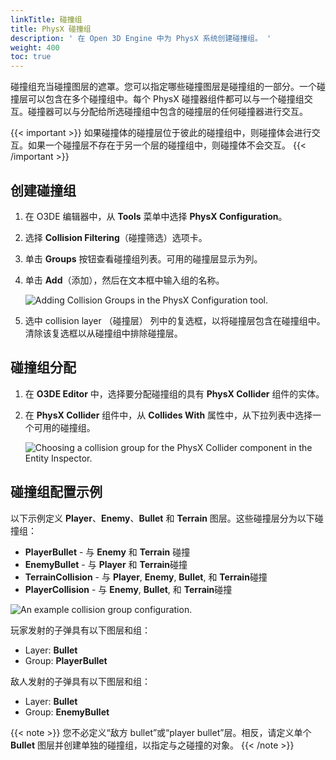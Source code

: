```yaml
---
linkTitle: 碰撞组
title: PhysX 碰撞组
description: ' 在 Open 3D Engine 中为 PhysX 系统创建碰撞组。 '
weight: 400
toc: true
---
```


碰撞组充当碰撞图层的遮罩。您可以指定哪些碰撞图层是碰撞组的一部分。一个碰撞层可以包含在多个碰撞组中。每个 PhysX 碰撞器组件都可以与一个碰撞组交互。碰撞器可以与分配给所选碰撞组中包含的碰撞层的任何碰撞器进行交互。

{{< important >}}
如果碰撞体的碰撞层位于彼此的碰撞组中，则碰撞体会进行交互。如果一个碰撞层不存在于另一个层的碰撞组中，则碰撞体不会交互。
{{< /important >}}

## 创建碰撞组

1. 在 O3DE 编辑器中，从 **Tools** 菜单中选择 **PhysX Configuration**。

1. 选择 **Collision Filtering**（碰撞筛选）选项卡。

1. 单击 **Groups** 按钮查看碰撞组列表。可用的碰撞层显示为列。

1. 单击 **Add**（添加），然后在文本框中输入组的名称。

    ![Adding Collision Groups in the PhysX Configuration tool.](/images/user-guide/interactivity/physics/nvidia-physx/configuring/physx-configuration-4.png)

1. 选中 collision layer （碰撞层） 列中的复选框，以将碰撞层包含在碰撞组中。清除该复选框以从碰撞组中排除碰撞层。

## 碰撞组分配

1. 在 **O3DE Editor** 中，选择要分配碰撞组的具有 **PhysX Collider** 组件的实体。

1. 在 **PhysX Collider** 组件中，从 **Collides With** 属性中，从下拉列表中选择一个可用的碰撞组。

    ![Choosing a collision group for the PhysX Collider component in the Entity Inspector.](/images/user-guide/interactivity/physics/nvidia-physx/configuring/physx-configuration-5.png)

## 碰撞组配置示例

以下示例定义 **Player**、**Enemy**、**Bullet** 和 **Terrain** 图层。这些碰撞层分为以下碰撞组：

+ **PlayerBullet** - 与 **Enemy** 和 **Terrain** 碰撞
+ **EnemyBullet** - 与 **Player** 和 **Terrain**碰撞
+ **TerrainCollision** - 与 **Player**, **Enemy**, **Bullet**, 和 **Terrain**碰撞
+ **PlayerCollision** - 与 **Enemy**, **Bullet**, 和 **Terrain**碰撞

![An example collision group configuration.](/images/user-guide/interactivity/physics/nvidia-physx/configuring/physx-configuration-6.png)

玩家发射的子弹具有以下图层和组：
+ Layer: **Bullet**
+ Group: **PlayerBullet**

敌人发射的子弹具有以下图层和组：
+ Layer: **Bullet**
+ Group: **EnemyBullet**

{{< note >}}
您不必定义“敌方 bullet”或“player bullet”层。相反，请定义单个 **Bullet** 图层并创建单独的碰撞组，以指定与之碰撞的对象。
{{< /note >}}
